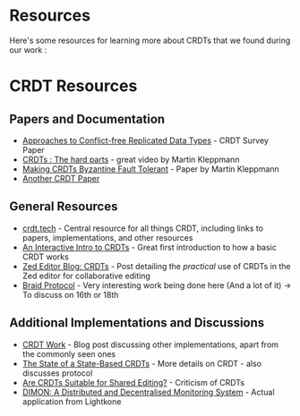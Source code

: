 # Resources

Here's some resources for learning more about CRDTs that we found during our work : 

# CRDT Resources

## Papers and Documentation
- [Approaches to Conflict-free Replicated Data Types](https://dl.acm.org/doi/10.1145/3695249) - CRDT Survey Paper
- [CRDTs : The hard parts](https://www.youtube.com/watch?v=x7drE24geUw) - great video by Martin Kleppmann
- [Making CRDTs Byzantine Fault Tolerant](https://martin.kleppmann.com/papers/bft-crdt-papoc22.pdf) - Paper by Martin Kleppmann
- [Another CRDT Paper](https://dl.acm.org/doi/abs/10.1002/smr.2555)

## General Resources
- [crdt.tech](https://crdt.tech/) - Central resource for all things CRDT, including links to papers, implementations, and other resources
- [An Interactive Intro to CRDTs](https://jakelazaroff.com/words/an-interactive-intro-to-crdts/) - Great first introduction to how a basic CRDT works
- [Zed Editor Blog: CRDTs](https://zed.dev/blog/crdts) - Post detailing the *practical* use of CRDTs in the Zed editor for collaborative editing
- [Braid Protocol](https://braid.org/) - Very interesting work being done here (And a lot of it) -> To discuss on 16th or 18th

## Additional Implementations and Discussions
- [CRDT Work](https://rhonabwy.com/2023/02/19/crdt-work/) - Blog post discussing other implementations, apart from the commonly seen ones
- [The State of a State-Based CRDTs](https://www.bartoszsypytkowski.com/the-state-of-a-state-based-crdts/) - More details on CRDT - also discusses protocol
- [Are CRDTs Suitable for Shared Editing?](https://blog.kevinjahns.de/are-crdts-suitable-for-shared-editing/) - Criticism of CRDTs
- [DIMON: A Distributed and Decentralised Monitoring System](https://medium.com/@haslab.comunicacao/dimon-a-distributed-and-decentralised-monitoring-system-based-on-antidotedb-for-guifi-net-eff6340a3377) - Actual application from Lightkone
